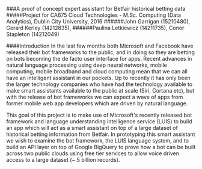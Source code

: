 ###A proof of concept expert assistant for Betfair historical betting data
#####Project for CA675 Cloud Technologies - M.Sc. Computing (Data Analytics), Dublin City University, 2016
######John Garrigan (15210480), Gerard Kerley (14212835), 
######Paulina Letkiewicz (14211735), Conor Stapleton (14212049)

####Introduction
In the last few months both Microsoft and Facebook have released their bot frameworks to the public, and in doing so they are betting on bots becoming the de facto user interface for apps. Recent advances in natural language processing using deep neural networks, mobile computing, mobile broadband and cloud computing mean that we can all have an intelligent assistant in our pockets. Up to recently it has only been the larger technology companies who have had the technology available to make smart assistants available to the public at scale (Siri, Cortana etc), but with the release of bot frameworks we can expect a wave of apps from former mobile web app developers which are driven by natural language.  

This goal of this project is to make use of Microsoft's recently released bot framework and language understanding intelligence service (LUIS) to build an app which will act as a smart assistant on top of a large dataset of historical betting information from Betfair. In prototyping this smart assistant we wish to examine the bot framework, the LUIS language system, and to build an API layer on top of Google BigQuery to prove how a bot can be built across two public clouds using free tier services to allow voice driven access to a large dataset (~.5 billion records).
